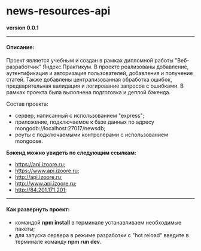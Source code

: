 # news-resources-api

**version 0.0.1**

---

#### Описание:

Проект является учебным и создан в рамках дипломной работы "Веб-разработчик" Яндекс.Практикум. В проекте реализованы добавление, аутентификация и авторизация пользователей, добавления и получение статей. Также добавлены централизованная обработка ошибок, предварительная валидация и логирование запросов с ошибками. В рамках проекта была выполнена подготовка и деплой бэкенда.

Состав проекта:

- сервер, написанный с использованием "express";
- приложение, подключаемое к базе данных по адресу mongodb://localhost:27017/newsdb;
- роуты с подключаемыми контролерами с использованием mongoose.

**Бэкенд можно увидеть по следующим ссылкам:** 
- <https://api.izoore.ru>;
- <https://www.api.izoore.ru>;
- <http://api.izoore.ru>;
- <http://www.api.izoore.ru>;
- <http://84.201.171.201>;

---

#### Как развернуть проект:

- командой **npm install** в терминале устанавливаем необходимые пакеты;
- для запуска сервера в режиме разработки с "hot reload" введите в терминале команду **npm run dev**.
